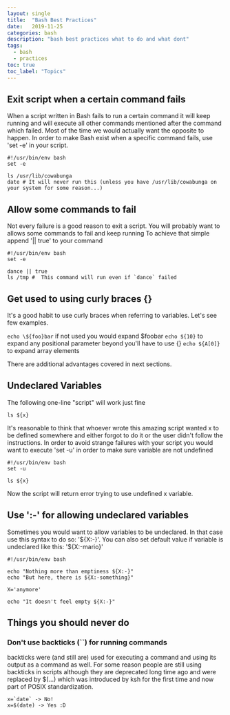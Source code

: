 ```yaml
---
layout: single
title:  "Bash Best Practices"
date:   2019-11-25 
categories: bash
description: "bash best practices what to do and what dont"
tags:
  - bash
  - practices
toc: true
toc_label: "Topics"
---
```


## Exit script when a certain command fails

When a script written in Bash fails to run a certain command it will keep
running and will execute all other commands mentioned after the command which failed.
Most of the time we would actually want the opposite to happen.
In order to make Bash exist when a specific command fails, use 'set -e' in your script.

```
#!/usr/bin/env bash
set -e

ls /usr/lib/cowabunga
date # It will never run this (unless you have /usr/lib/cowabunga on your system for some reason...)
```

## Allow some commands to fail

Not every failure is a good reason to exit a script.
You will probably want to allows some commands to fail and keep running
To achieve that simple append '|| true' to your command

```
#!/usr/bin/env bash
set -e

dance || true
ls /tmp #  This command will run even if `dance` failed
```

## Get used to using curly braces {}

It's a good habit to use curly braces when
referring to variables. Let's see few examples.

`echo \${foo}bar` if not used you would expand \$foobar
`echo ${10}` to expand any positional parameter beyond you'll have to use {}
`echo ${A[0]}` to expand array elements

There are additional advantages covered in next sections.

## Undeclared Variables

The following one-line "script" will work just fine

```
ls ${x}
```

It's reasonable to think that whoever wrote this amazing script
wanted x to be defined somewhere and either forgot to do it or the
user didn't follow the instructions.
In order to avoid strange failures with your script you would
want to execute 'set -u' in order to make sure variable are not
undefined

```
#!/usr/bin/env bash
set -u

ls ${x}
```

Now the script will return error trying to use undefined x variable.

## Use ':-' for allowing undeclared variables

Sometimes you would want to allow variables to be undeclared.
In that case use this syntax to do so: '\${X:-}'.
You can also set default value if variable is undeclared
like this: '\${X:-mario}'

```
#!/usr/bin/env bash

echo "Nothing more than emptiness ${X:-}"
echo "But here, there is ${X:-something}"

X='anymore'

echo "It doesn't feel empty ${X:-}"
```

## Things you should never do

### Don't use backticks (``) for running commands

backticks were (and still are) used for executing a command and using its
output as a command as well. For some reason people are still using backticks
in scripts although they are deprecated long time ago and were replaced
by \$(...) which was introduced by ksh for the first time and now part of
POSIX standardization.

```
x=`date` -> No!
x=$(date) -> Yes :D
```
